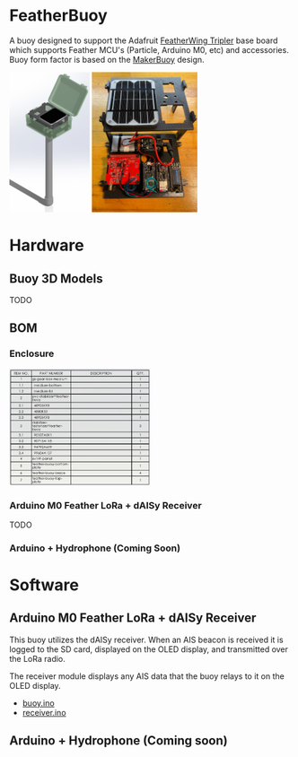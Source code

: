 # FeatherBuoy
A buoy designed to support the Adafruit [FeatherWing Tripler](https://www.adafruit.com/product/3417) base board which supports Feather MCU's (Particle, Arduino M0, etc)​ and accessories. Buoy form factor is based on the [MakerBuoy](https://github.com/wjpavalko/Maker-Buoy) design.

<img src="media/enclosure.jpg" alt="3D model of buoy enclosure" style="height:250px;">
<img src="media/2.jpg" alt="BOM" style="height:250px;">

# Hardware
## Buoy 3D Models
TODO

## BOM
### Enclosure
<img src="media/bom.jpg" alt="BOM" style="width:250px;">

### Arduino M0 Feather LoRa + dAISy Receiver
TODO

### Arduino + Hydrophone (Coming Soon)

# Software

## Arduino M0 Feather LoRa + dAISy Receiver
This buoy utilizes the dAISy receiver. When an AIS beacon is received it is logged to the SD card, displayed on the OLED display, and transmitted over the LoRa radio.

The receiver module displays any AIS data that the buoy relays to it on the OLED display.
- [buoy.ino](arduino-m0-lora/buoy.ino)
- [receiver.ino](arduino-m0-lora/receiver.ino)

## Arduino + Hydrophone (Coming soon)